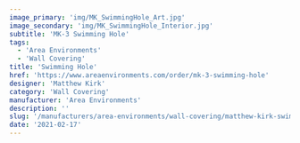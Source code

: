 ```yaml
---
image_primary: 'img/MK_SwimmingHole_Art.jpg'
image_secondary: 'img/MK_SwimmingHole_Interior.jpg'
subtitle: 'MK-3 Swimming Hole'
tags:
  - 'Area Environments'
  - 'Wall Covering'
title: 'Swimming Hole'
href: 'https://www.areaenvironments.com/order/mk-3-swimming-hole'
designer: 'Matthew Kirk'
category: 'Wall Covering'
manufacturer: 'Area Environments'
description: ''
slug: '/manufacturers/area-environments/wall-covering/matthew-kirk-swimming-hole'
date: '2021-02-17'
---
```

